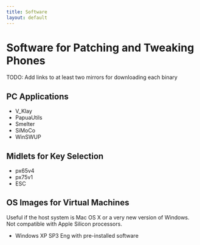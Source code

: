 ```yaml
---
title: Software
layout: default
---
```

# Software for Patching and Tweaking Phones

TODO: Add links to at least two mirrors for downloading each binary

## PC Applications

* V_Klay
* PapuaUtils
* Smelter
* SiMoCo
* WinSWUP

## Midlets for Key Selection

* px65v4
* px75v1
* ESC

## OS Images for Virtual Machines

Useful if the host system is Mac OS X or a very new version of Windows. Not compatible with Apple Silicon processors.

* Windows XP SP3 Eng with pre-installed software
